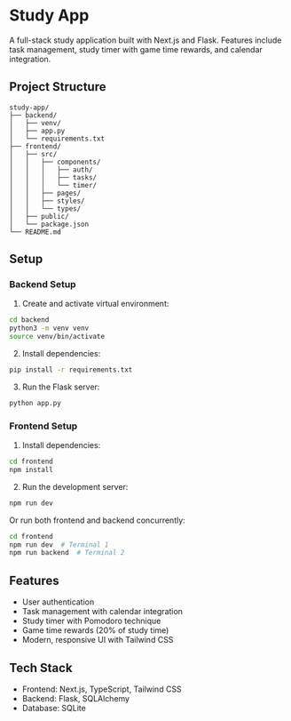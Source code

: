 # Study App

A full-stack study application built with Next.js and Flask. Features include task management, study timer with game time rewards, and calendar integration.

## Project Structure

```
study-app/
├── backend/
│   ├── venv/
│   ├── app.py
│   └── requirements.txt
├── frontend/
│   ├── src/
│   │   ├── components/
│   │   │   ├── auth/
│   │   │   ├── tasks/
│   │   │   └── timer/
│   │   ├── pages/
│   │   ├── styles/
│   │   └── types/
│   ├── public/
│   └── package.json
└── README.md
```

## Setup

### Backend Setup

1. Create and activate virtual environment:
```bash
cd backend
python3 -m venv venv
source venv/bin/activate
```

2. Install dependencies:
```bash
pip install -r requirements.txt
```

3. Run the Flask server:
```bash
python app.py
```

### Frontend Setup

1. Install dependencies:
```bash
cd frontend
npm install
```

2. Run the development server:
```bash
npm run dev
```

Or run both frontend and backend concurrently:
```bash
cd frontend
npm run dev  # Terminal 1
npm run backend  # Terminal 2
```

## Features

- User authentication
- Task management with calendar integration
- Study timer with Pomodoro technique
- Game time rewards (20% of study time)
- Modern, responsive UI with Tailwind CSS

## Tech Stack

- Frontend: Next.js, TypeScript, Tailwind CSS
- Backend: Flask, SQLAlchemy
- Database: SQLite
